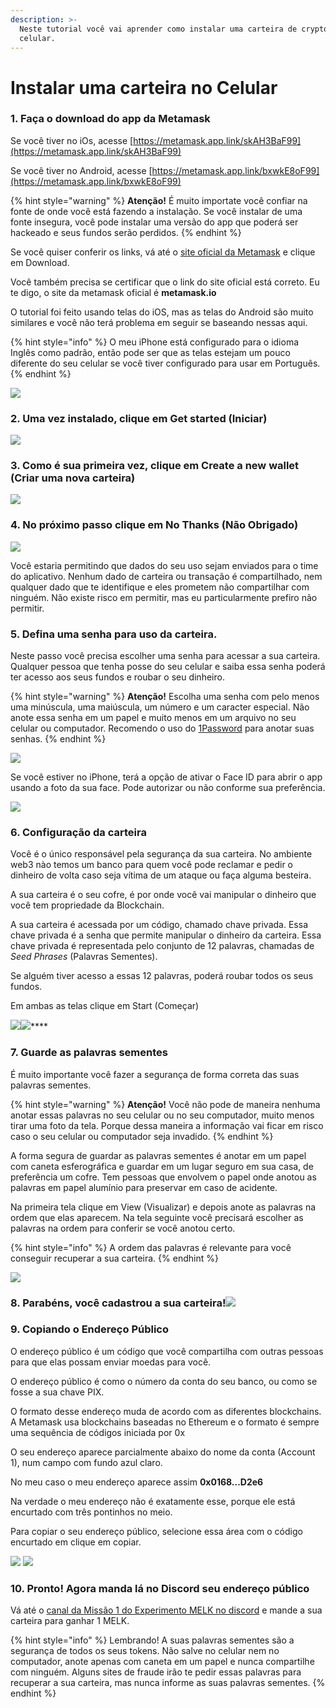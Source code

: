 ```yaml
---
description: >-
  Neste tutorial você vai aprender como instalar uma carteira de crypto no seu
  celular.
---
```


# Instalar uma carteira no Celular

### 1. Faça o download do app da Metamask

Se você tiver no iOs, acesse [https://metamask.app.link/skAH3BaF99](https://metamask.app.link/skAH3BaF99)

Se você tiver no Android, acesse [https://metamask.app.link/bxwkE8oF99](https://metamask.app.link/bxwkE8oF99)

{% hint style="warning" %}
**Atenção!** É muito importate você confiar na fonte de onde você está fazendo a instalação. Se você instalar de uma fonte insegura, você pode instalar uma versão do app que poderá ser hackeado e seus fundos serão perdidos.
{% endhint %}

Se você quiser conferir os links, vá até o [site oficial da Metamask](https://metamask.io/) e clique em Download.

Você também precisa se certificar que o link do site oficial está correto. Eu te digo, o site da metamask oficial é **metamask.io**

O tutorial foi feito usando telas do iOS, mas as telas do Android são muito similares e você não terá problema em seguir se baseando nessas aqui.

{% hint style="info" %}
O meu iPhone está configurado para o idioma Inglês como padrão, então pode ser que as telas estejam um pouco diferente do seu celular se você tiver configurado para usar em Português.
{% endhint %}

![](../../.gitbook/assets/IMG\_84E7FE1DCE59-1.jpeg)

### 2. Uma vez instalado, clique em Get started (Iniciar)

![](../../.gitbook/assets/IMG\_0640.PNG)

### 3. Como é sua primeira vez, clique em Create a new wallet (Criar uma nova carteira)

![](../../.gitbook/assets/IMG\_0641.PNG)

### 4. No próximo passo clique em No Thanks (Não Obrigado)

![](../../.gitbook/assets/IMG\_0642.PNG)

Você estaria permitindo que dados do seu uso sejam enviados para o time do aplicativo. Nenhum dado de carteira ou transação é compartilhado, nem qualquer dado que te identifique e eles prometem não compartilhar com ninguém. Não existe risco em permitir, mas eu particularmente prefiro não permitir.

### 5. Defina uma senha para uso da carteira.

Neste passo você precisa escolher uma senha para acessar a sua carteira. Qualquer pessoa que tenha posse do seu celular e saiba essa senha poderá ter acesso aos seus fundos e roubar o seu dinheiro.

{% hint style="warning" %}
**Atenção!** Escolha uma senha com pelo menos uma minúscula, uma maiúscula, um número e um caracter especial. Não anote essa senha em um papel e muito menos em um arquivo no seu celular ou computador. Recomendo o uso do [1Password](https://1password.com/pt/) para anotar suas senhas.
{% endhint %}

![](../../.gitbook/assets/IMG\_0644.PNG)

Se você estiver no iPhone, terá a opção de ativar o Face ID para abrir o app usando a foto da sua face. Pode autorizar ou não conforme sua preferência.

![](../../.gitbook/assets/IMG\_0646.PNG)

### **6. Configuração da carteira**

Você é o único responsável pela segurança da sua carteira. No ambiente web3 nào temos um banco para quem você pode reclamar e pedir o dinheiro de volta caso seja vítima de um ataque ou faça alguma besteira.

A sua carteira é o seu cofre, é por onde você vai manipular o dinheiro que você tem propriedade da Blockchain.

A sua carteira é acessada por um código, chamado chave privada. Essa chave privada é a senha que permite manipular o dinheiro da carteira. Essa chave privada é representada pelo conjunto de 12 palavras, chamadas de _Seed Phrases_ (Palavras Sementes).

Se alguém tiver acesso a essas 12 palavras, poderá roubar todos os seus fundos.

Em ambas as telas clique em Start (Começar)

![](../../.gitbook/assets/IMG\_0647.PNG)![](../../.gitbook/assets/IMG\_0648.PNG)\*\*\*\*

### **7. Guarde as palavras sementes**

É muito importante você fazer a segurança de forma correta das suas palavras sementes.

{% hint style="warning" %}
**Atenção!** Você não pode de maneira nenhuma anotar essas palavras no seu celular ou no seu computador, muito menos tirar uma foto da tela. Porque dessa maneira a informação vai ficar em risco caso o seu celular ou computador seja invadido.
{% endhint %}

A forma segura de guardar as palavras sementes é anotar em um papel com caneta esferográfica e guardar em um lugar seguro em sua casa, de preferência um cofre. Tem pessoas que envolvem o papel onde anotou as palavras em papel alumínio para preservar em caso de acidente.

Na primeira tela clique em View (Visualizar) e depois anote as palavras na ordem que elas aparecem. Na tela seguinte você precisará escolher as palavras na ordem para conferir se você anotou certo.

{% hint style="info" %}
A ordem das palavras é relevante para você conseguir recuperar a sua carteira.
{% endhint %}

![](../../.gitbook/assets/IMG\_0649.PNG)

### 8. Parabéns, você cadastrou a sua carteira!![](../../.gitbook/assets/IMG\_0651.PNG)

### 9. Copiando o Endereço Público

O endereço público é um código que você compartilha com outras pessoas para que elas possam enviar moedas para você.

O endereço público é como o número da conta do seu banco, ou como se fosse a sua chave PIX.

O formato desse endereço muda de acordo com as diferentes blockchains. A Metamask usa blockchains baseadas no Ethereum e o formato é sempre uma sequência de códigos iniciada por 0x

O seu endereço aparece parcialmente abaixo do nome da conta (Account 1), num campo com fundo azul claro.

No meu caso o meu endereço aparece assim **0x0168...D2e6**

Na verdade o meu endereço não é exatamente esse, porque ele está encurtado com três pontinhos no meio.

Para copiar o seu endereço público, selecione essa área com o código encurtado em clique em copiar.

![](../../.gitbook/assets/IMG\_0652.PNG) ![](../../.gitbook/assets/IMG\_0653.PNG)

### 10. Pronto! Agora manda lá no Discord seu endereço público

Vá até o [canal da Missão 1 do Experimento MELK no discord](https://discord.gg/2SjfbXw6pd) e mande a sua carteira para ganhar 1 MELK.

{% hint style="info" %}
Lembrando! A suas palavras sementes são a segurança de todos os seus tokens. Não salve no celular nem no computador, anote apenas com caneta em um papel e nunca compartilhe com ninguém. Alguns sites de fraude irão te pedir essas palavras para recuperar a sua carteira, mas nunca informe as suas palavras sementes.
{% endhint %}
